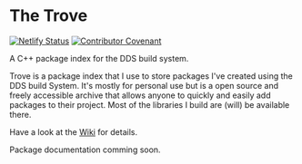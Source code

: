 # The Trove

[![Netlify Status](https://api.netlify.com/api/v1/badges/9a297450-f154-4100-8c21-492ed93988f1/deploy-status)](https://app.netlify.com/sites/trovepi/deploys)
[![Contributor Covenant](https://img.shields.io/badge/Contributor%20Covenant-2.1-4baaaa.svg)](code_of_conduct.md)

A C++ package index for the DDS build system.

Trove is a package index that I use to store packages I've created using the DDS build System. It's mostly for personal use but is a open source and freely accessible archive that allows anyone to quickly and easily add packages to their project. Most of the libraries I build are (will) be available there.

Have a look at the [Wiki](https://github.com/oraqlle/trove/wiki) for details. 

Package documentation comming soon.
